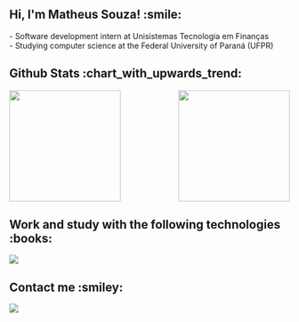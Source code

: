 <h2>Hi, I'm Matheus Souza! :smile:</h2>
<div>
  - Software development intern at Unisistemas Tecnologia em Finanças<br>
  - Studying computer science at the Federal University of Paraná (UFPR)
</div>

<h2>Github Stats :chart_with_upwards_trend:</h2>
<div style="display: flex; justify-content: space-between;">
    <a href="https://github.com/anuraghazra/github-readme-stats">
      <img height=200 align="center" src="https://github-readme-stats.vercel.app/api?username=devmatheussouza&show_icons=true&theme=transparent&hide_rank=true&exclude_repo=true" />
    </a>
    <a href="https://github.com/anuraghazra/convoychat">
      <img height=200 align="center" src="https://github-readme-stats.vercel.app/api/top-langs?username=devmatheussouza&layout=compact&theme=transparent&langs_count=8&card_width=330" />
    </a>
</div>

<h2>Work and study with the following technologies :books:</h2>
<div>
  <p>
    <a>
      <img src="https://skillicons.dev/icons?i=java,spring,angular,typescript,javascript,html,css,c" />
    </a>
  </p>
</div>

<h2>Contact me :smiley:</h2>
<div>
  <p>
    <a href="https://www.linkedin.com/in/matheus-luiz/">
      <img src="https://skillicons.dev/icons?i=linkedin&theme=light" />
    </a>
  </p>
</div>
